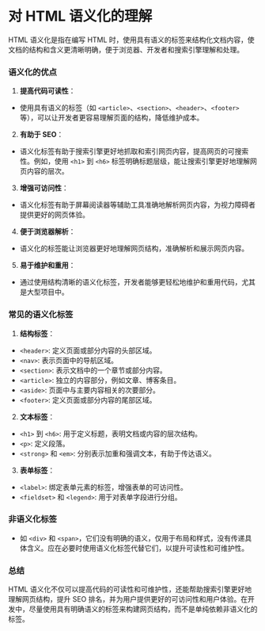 # 对 HTML 语义化的理解

HTML 语义化是指在编写 HTML 时，使用具有语义的标签来结构化文档内容，使文档的结构和含义更清晰明确，便于浏览器、开发者和搜索引擎理解和处理。

### 语义化的优点

1. **提高代码可读性**：
- 使用具有语义的标签（如 `<article>`、`<section>`、`<header>`、`<footer>` 等），可以让开发者更容易理解页面的结构，降低维护成本。

2. **有助于 SEO**：
- 语义化标签有助于搜索引擎更好地抓取和索引网页内容，提高网页的可搜索性。例如，使用 `<h1>` 到 `<h6>` 标签明确标题层级，能让搜索引擎更好地理解网页内容的层次。

3. **增强可访问性**：
- 语义化标签有助于屏幕阅读器等辅助工具准确地解析网页内容，为视力障碍者提供更好的网页体验。

4. **便于浏览器解析**：
- 语义化的标签能让浏览器更好地理解网页结构，准确解析和展示网页内容。

5. **易于维护和重用**：
- 通过使用结构清晰的语义化标签，开发者能够更轻松地维护和重用代码，尤其是大型项目中。

### 常见的语义化标签

1. **结构标签**：
- `<header>`: 定义页面或部分内容的头部区域。
- `<nav>`: 表示页面中的导航区域。
- `<section>`: 表示文档中的一个章节或部分内容。
- `<article>`: 独立的内容部分，例如文章、博客条目。
- `<aside>`: 页面中与主要内容相关的次要部分。
- `<footer>`: 定义页面或部分内容的尾部区域。

2. **文本标签**：
- `<h1>` 到 `<h6>`: 用于定义标题，表明文档或内容的层次结构。
- `<p>`: 定义段落。
- `<strong>` 和 `<em>`: 分别表示加重和强调文本，有助于传达语义。

3. **表单标签**：
- `<label>`: 绑定表单元素的标签，增强表单的可访问性。
- `<fieldset>` 和 `<legend>`: 用于对表单字段进行分组。

### 非语义化标签

- 如 `<div>` 和 `<span>`，它们没有明确的语义，仅用于布局和样式，没有传递具体含义。应在必要时使用语义化标签代替它们，以提升可读性和可维护性。

### 总结

HTML 语义化不仅可以提高代码的可读性和可维护性，还能帮助搜索引擎更好地理解网页结构，提升 SEO 排名，并为用户提供更好的可访问性和用户体验。在开发中，尽量使用具有明确语义的标签来构建网页结构，而不是单纯依赖非语义化的标签。
